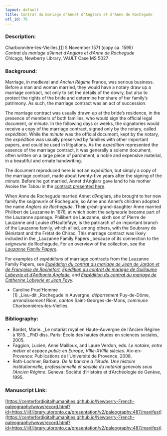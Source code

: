 ```yaml
---
layout: default
title: Contrat du mariage d'Annet d'Anglars et d'Anne de Rochegude
utl_id: 76
---
```


### Description:

Charbonnière-les-Vieilles,<a id="_ftnref1">[[1]](#_ftn1)</a> 5 November 1571 (copy ca. 1595)<br>
_Contrat du mariage d’Annet d’Anglars et d’Anne de Rochegude_<br>
Chicago, Newberry Library, VAULT Case MS 5027

### Background:

Marriage, in medieval and _Ancien Régime_ France, was serious business. Before a man and woman married, they would have a notary draw up a marriage contract, not only to set the details of the dowry, but also to protect the rights of the bride and determine her share of her family’s patrimony. As such, the marriage contract was an act of succession.

The marriage contract was usually drawn up at the bride’s residence, in the presence of members of both families, who would sign the official legal document, or _minute_. In the following days or weeks, the signatories would receive a copy of the marriage contract, signed only by the notary, called _expédition_. While the _minute_ was the official document, kept by the notary, the _expédition_ was usually preserved by families with other important papers, and could be used in litigations. As the _expédition_ represented the essence of the marriage contract, it was generally a solemn document, often written on a large piece of parchment, a noble and expensive material, in a beautiful and ornate handwriting.

The document reproduced here is not an _expédition_, but simply a copy of the marriage contract, made about twenty-five years after the signing of the _minute_. Before he got married, Annet d’Anglars gave land to his mother Avoise the Tabou in the [contract presented here](https://paleography.library.utoronto.ca/islandora/object/paleography%3A488#22a9ce7a-82f2-4f58-a13d-a6f0fa6bf124).

When Anne de Rochegude married Annet d’Anglars, she brought to her new family the _seigneurie_ of Rochegude, so Anne and Annet’s children adopted the name _Anglars de Rochegude_. Their great-grand-daughter Anne married Philibert de Lauzanne in 1676, at which point the _seigneurie_ became part of the Lauzanne apanage. Philibert de Lauzanne, sixth son of Pierre de Lauzanne and Louise d’Haultefaye, is the patriarch of an important branch of the Lauzanne family, which allied, among others, with the Soubrany de Bénistant and the Frétat de Chirac. This marriage contract was likely included in the _Lauzanne Family Papers _because of its connection to the _seigneurie_ de Rochegude. For an overview of the collection, see the <a href="http://newberry.org/lauzanne-family-papers">_Lauzanne Family Papers_</a>.

For examples of _expéditions_ of marriage contracts from the Lauzanne Family Papers, see [_Expédition du contrat du mariage de Jean de Jardon et de Françoise de Rochefort_](https://paleography.library.utoronto.ca/islandora/object/paleography%3A484#52b4dfe1-d5f3-487c-9d00-866b691aed6b)_, _[_Epédition du contrat de mariage de Guillaume Lobeyrie et d’Anthonie Anglade_](https://paleography.library.utoronto.ca/islandora/object/paleography%3A476#caf91ed7-a788-410b-8093-f3d92c85a452)_,_ and [_Expédition du contrat du mariage de Catherine Lobeyrie et Jean Favy_](https://paleography.library.utoronto.ca/islandora/object/paleography%3A483#dfbb667f-fb18-4d1a-9775-0716c3244fd3)_._
- Caroline Prud’Homme<br>
<a id="_ftn1">[1]</a> _Lieu-dit _Rochegude in Auvergne, _département_ Puy-de-Dôme, _arrondissement_ Riom, _canton_ Saint-Georges-de-Mons, _commune_ Charbonnières-les-Vieilles.

### Bibliography:

- Bardet, Marie. _Le notariat royal en Haute-Auvergne de l’Ancien Régime à 1815. _PhD diss. Paris: École des hautes études en sciences sociales, 2005.
- Faggion, Lucien, Anne Mailloux, and Laure Verdon, eds. _Le notaire, entre métier et espace public en Europe, VIIIe-XVIIIe siècles_. Aix-en-Provence: Publications de l’Université de Provence, 2008.
- Roth-Lochner, Barbara. _De la banche à l’étude. Une histoire institutionnelle, professionnelle et sociale du notariat genevois sous l’Ancien Régime_. Geneva: Société d’Histoire et d’Archéologie de Genève, 1995.

### Manuscript Link:

[https://centerfordigitalhumanities.github.io/Newberry-French-paleography/www/record.html?id=https://iiif.library.utoronto.ca/presentation/v2/paleography:487/manifest](https://centerfordigitalhumanities.github.io/Newberry-French-paleography/www/record.html?id=https://iiif.library.utoronto.ca/presentation/v2/paleography:487/manifest)
